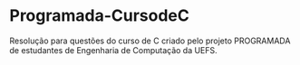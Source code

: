 # Programada-CursodeC

Resolução para questões do curso de C criado pelo projeto PROGRAMADA de estudantes de Engenharia de Computação da UEFS.

